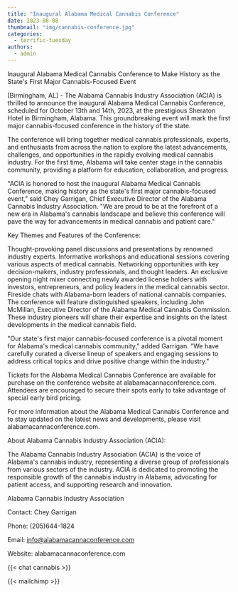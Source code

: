 ```yaml
---
title: "Inaugural Alabama Medical Cannabis Conference"
date: 2023-08-08
thumbnail: "img/cannabis-conference.jpg"
categories: 
  - terrific-tuesday
authors: 
  - admin
---
```




Inaugural Alabama Medical Cannabis Conference to Make History as the State's First Major Cannabis-Focused Event

[Birmingham, AL] - The Alabama Cannabis Industry Association (ACIA) is thrilled to announce the inaugural Alabama Medical Cannabis Conference, scheduled for October 13th and 14th, 2023, at the prestigious Sheraton Hotel in Birmingham, Alabama. This groundbreaking event will mark the first major cannabis-focused conference in the history of the state.

The conference will bring together medical cannabis professionals, experts, and enthusiasts from across the nation to explore the latest advancements, challenges, and opportunities in the rapidly evolving medical cannabis industry. For the first time, Alabama will take center stage in the cannabis community, providing a platform for education, collaboration, and progress.

"ACIA is honored to host the inaugural Alabama Medical Cannabis Conference, making history as the state's first major cannabis-focused event," said Chey Garrigan, Chief Executive Director of the Alabama Cannabis Industry Association. "We are proud to be at the forefront of a new era in Alabama's cannabis landscape and believe this conference will pave the way for advancements in medical cannabis and patient care."

Key Themes and Features of the Conference:

Thought-provoking panel discussions and presentations by renowned industry experts.
Informative workshops and educational sessions covering various aspects of medical cannabis.
Networking opportunities with key decision-makers, industry professionals, and thought leaders.
An exclusive opening night mixer connecting newly awarded license holders with investors, entrepreneurs, and policy leaders in the medical cannabis sector.
Fireside chats with Alabama-born leaders of national cannabis companies.
The conference will feature distinguished speakers, including John McMillan, Executive Director of the Alabama Medical Cannabis Commission. These industry pioneers will share their expertise and insights on the latest developments in the medical cannabis field.

"Our state's first major cannabis-focused conference is a pivotal moment for Alabama's medical cannabis community," added Garrigan. "We have carefully curated a diverse lineup of speakers and engaging sessions to address critical topics and drive positive change within the industry."

Tickets for the Alabama Medical Cannabis Conference are available for purchase on the conference website at alabamacannaconference.com. Attendees are encouraged to secure their spots early to take advantage of special early bird pricing.

For more information about the Alabama Medical Cannabis Conference and to stay updated on the latest news and developments, please visit alabamacannaconference.com.

About Alabama Cannabis Industry Association (ACIA):

The Alabama Cannabis Industry Association (ACIA) is the voice of Alabama's cannabis industry, representing a diverse group of professionals from various sectors of the industry. ACIA is dedicated to promoting the responsible growth of the cannabis industry in Alabama, advocating for patient access, and supporting research and innovation.

Alabama Cannabis Industry Association

Contact: Chey Garrigan

Phone: (205)644-1824

Email: info@alabamacannaconference.com

Website: alabamacannaconference.com


{{< chat cannabis >}}

{{< mailchimp >}}